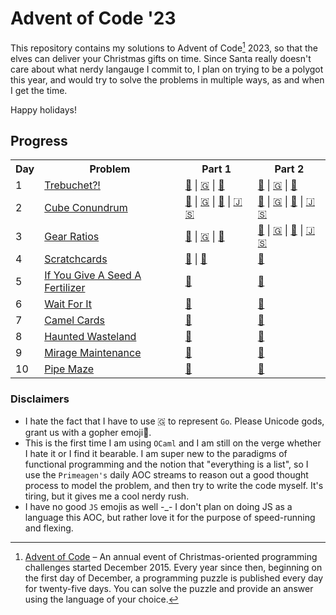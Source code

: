 # Advent of Code '23

This repository contains my solutions to Advent of Code[^aoc] 2023, so that the elves can deliver your Christmas gifts on time. Since Santa really doesn't care about what nerdy langauge I commit to, I plan on trying to be a polygot this year, and would try to solve the problems in multiple ways, as and when I get the time.

Happy holidays!

## Progress

<table>
    <tr>
        <th>Day</th>
        <th>Problem</th>
        <th>Part 1</th>
        <th>Part 2</th>
    </tr>
    <tr>
        <td>1</td>
        <td><a href="https://adventofcode.com/2023/day/1">Trebuchet?!</a></td>
        <td>
            <a href="./rust/src/day1.rs">🦀</a> |
            <a href="./golang/day1.go">🇬</a> |
            <a href="./ocaml/bin/d1p1.ml">🐪</a>
        </td>
        <td>
            <a href="./rust/src/day1.rs">🦀</a> |
            <a href="./golang/day1.go">🇬</a> |
            <a href="./ocaml/bin/d1p2.ml">🐪</a>
        </td>
    </tr>
    <tr>
        <td>2</td>
        <td><a href="https://adventofcode.com/2023/day/2">Cube Conundrum</a></td>
        <td>
            <a href="./rust/src/day2.rs">🦀</a> |
            <a href="./golang/day2/part1.go">🇬</a> |
            <a href="./ocaml/bin/d2p1.ml">🐪</a> |
            <a href="./js/src/day2.js">🇯 🇸</a>
        </td>
        <td>
            <a href="./rust/src/day2.rs">🦀</a> |
            <a href="./golang/day2/part2.go">🇬</a> |
            <a href="./ocaml/bin/d2p2.ml">🐪</a> |
            <a href="./js/src/day2.js">🇯 🇸</a>
        </td>
    </tr>
    <tr>
        <td>3</td>
        <td><a href="https://adventofcode.com/2023/day/3">Gear Ratios</a></td>
        <td>
            <a href="./rust/src/day3.rs">🦀</a> |
            <a href="./golang/day3/part1.go">🇬</a> |
            <a href="./ocaml/bin/d3p1.ml">🐪</a> 
        </td>
        <td>
            <a href="./rust/src/day3.rs">🦀</a> |
            <a href="./golang/day3/part2.go">🇬</a> |
            <a href="./ocaml/bin/d3p2.ml">🐪</a> |
            <a href="./js/src/day3.js">🇯 🇸</a>
        </td>
    </tr>
    <tr>
        <td>4</td>
        <td><a href="https://adventofcode.com/2023/day/4">Scratchcards</a></td>
        <td>
            <a href="./rust/src/day4.rs">🦀</a> |
            <a href="./ocaml/bin/d4p1.ml">🐪</a> 
        </td>
        <td>
            <a href="./rust/src/day4.rs">🦀</a>
        </td>
    </tr>
    <tr>
        <td>5</td>
        <td><a href="https://adventofcode.com/2023/day/5">If You Give A Seed A Fertilizer</a></td>
        <td>
            <a href="./rust/src/day5.rs">🦀</a> 
        </td>
        <td>
            <a href="./rust/src/day5.rs">🦀</a>
        </td>
    </tr>
    <tr>
        <td>6</td>
        <td><a href="https://adventofcode.com/2023/day/6">Wait For It</a></td>
        <td>
            <a href="./rust/src/day6.rs">🦀</a> 
        </td>
        <td>
            <a href="./rust/src/day6.rs">🦀</a>
        </td>
    </tr>
    <tr>
        <td>7</td>
        <td><a href="https://adventofcode.com/2023/day/7">Camel Cards</a></td>
        <td>
            <a href="./rust/src/d7p1.rs">🦀</a> 
        </td>
        <td>
            <a href="./rust/src/d7p2.rs">🦀</a>
        </td>
    </tr>
    <tr>
        <td>8</td>
        <td><a href="https://adventofcode.com/2023/day/8">Haunted Wasteland</a></td>
        <td>
            <a href="./rust/src/day8.rs">🦀</a> 
        </td>
        <td>
            <a href="./rust/src/day8.rs">🦀</a>
        </td>
    </tr>
    <tr>
        <td>9</td>
        <td><a href="https://adventofcode.com/2023/day/9">Mirage Maintenance</a></td>
        <td>
            <a href="./rust/src/day9.rs">🦀</a> 
        </td>
        <td>
            <a href="./rust/src/day9.rs">🦀</a>
        </td>
    </tr>
    <tr>
        <td>10</td>
        <td><a href="https://adventofcode.com/2023/day/10">Pipe Maze</a></td>
        <td>
            <a href="./rust/src/day10.rs">🦀</a> 
        </td>
        <td>
            <a href="./rust/src/day10.rs">🦀</a>
        </td>
    </tr>
</table>

### Disclaimers

- I hate the fact that I have to use 🇬 to represent `Go`. Please Unicode gods, grant us with a gopher emoji🙏.
- This is the first time I am using `OCaml` and I am still on the verge whether I hate it or I find it bearable. I am super new to the paradigms of functional programming and the notion that "everything is a list", so I use the `Primeagen's` daily AOC streams to reason out a good thought process to model the problem, and then try to write the code myself. It's tiring, but it gives me a cool nerdy rush.
- I have no good `JS` emojis as well -\_- I don't plan on doing JS as a language this AOC, but rather love it for the purpose of speed-running and flexing.

[^aoc]:
    [Advent of Code](https://adventofcode.com) – An annual event of Christmas-oriented programming challenges started December 2015.
    Every year since then, beginning on the first day of December, a programming puzzle is published every day for twenty-five days.
    You can solve the puzzle and provide an answer using the language of your choice.
